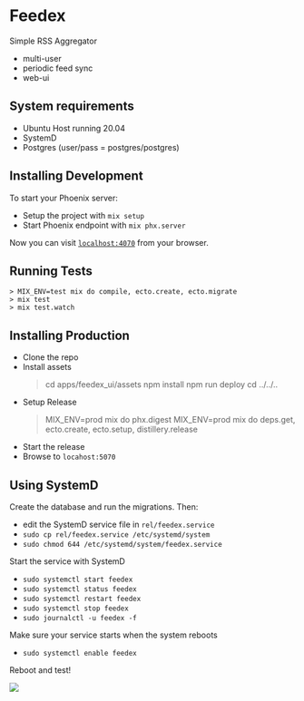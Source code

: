 # Feedex

Simple RSS Aggregator

- multi-user
- periodic feed sync
- web-ui

## System requirements

- Ubuntu Host running 20.04
- SystemD
- Postgres (user/pass = postgres/postgres)

## Installing Development

To start your Phoenix server:

  * Setup the project with `mix setup`
  * Start Phoenix endpoint with `mix phx.server`

Now you can visit [`localhost:4070`](http://localhost:4070) from your browser.

## Running Tests

    > MIX_ENV=test mix do compile, ecto.create, ecto.migrate
    > mix test
    > mix test.watch

## Installing Production

- Clone the repo
- Install assets
    > cd apps/feedex_ui/assets
    > npm install
    > npm run deploy
    > cd ../../..
- Setup Release
    > MIX_ENV=prod mix do phx.digest
    > MIX_ENV=prod mix do deps.get, ecto.create, ecto.setup, distillery.release
- Start the release
- Browse to `locahost:5070`

## Using SystemD

Create the database and run the migrations.  Then:

- edit the SystemD service file in `rel/feedex.service`
- `sudo cp rel/feedex.service /etc/systemd/system`
- `sudo chmod 644 /etc/systemd/system/feedex.service`

Start the service with SystemD

- `sudo systemctl start feedex`
- `sudo systemctl status feedex`
- `sudo systemctl restart feedex`
- `sudo systemctl stop feedex`
- `sudo journalctl -u feedex -f`

Make sure your service starts when the system reboots

- `sudo systemctl enable feedex`

Reboot and test!

![](https://badger.casmacc.net/png0/7162d8?path=NA)
